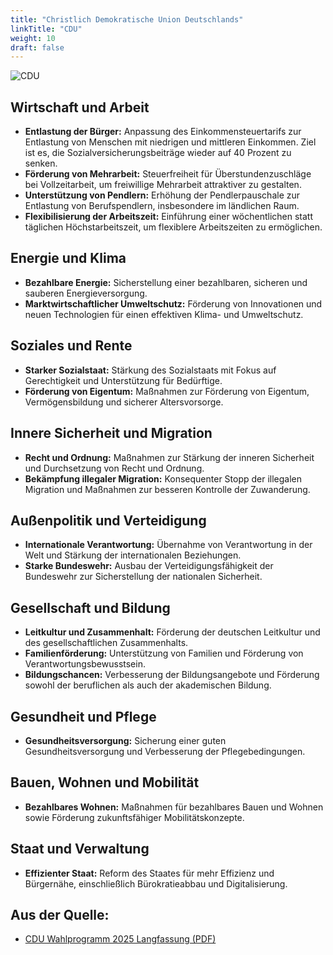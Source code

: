 ```yaml
---
title: "Christlich Demokratische Union Deutschlands"
linkTitle: "CDU"
weight: 10
draft: false
---
```

<style>
    .figure-image {
        width: 50% !important
    }
</style>

![CDU](images/header/cdu_csu.png)

## Wirtschaft und Arbeit

- **Entlastung der Bürger:** Anpassung des Einkommensteuertarifs zur Entlastung von Menschen mit niedrigen und mittleren Einkommen. Ziel ist es, die Sozialversicherungsbeiträge wieder auf 40 Prozent zu senken.
- **Förderung von Mehrarbeit:** Steuerfreiheit für Überstundenzuschläge bei Vollzeitarbeit, um freiwillige Mehrarbeit attraktiver zu gestalten.
- **Unterstützung von Pendlern:** Erhöhung der Pendlerpauschale zur Entlastung von Berufspendlern, insbesondere im ländlichen Raum.
- **Flexibilisierung der Arbeitszeit:** Einführung einer wöchentlichen statt täglichen Höchstarbeitszeit, um flexiblere Arbeitszeiten zu ermöglichen.

## Energie und Klima

- **Bezahlbare Energie:** Sicherstellung einer bezahlbaren, sicheren und sauberen Energieversorgung.
- **Marktwirtschaftlicher Umweltschutz:** Förderung von Innovationen und neuen Technologien für einen effektiven Klima- und Umweltschutz.

## Soziales und Rente

- **Starker Sozialstaat:** Stärkung des Sozialstaats mit Fokus auf Gerechtigkeit und Unterstützung für Bedürftige.
- **Förderung von Eigentum:** Maßnahmen zur Förderung von Eigentum, Vermögensbildung und sicherer Altersvorsorge.

## Innere Sicherheit und Migration

- **Recht und Ordnung:** Maßnahmen zur Stärkung der inneren Sicherheit und Durchsetzung von Recht und Ordnung.
- **Bekämpfung illegaler Migration:** Konsequenter Stopp der illegalen Migration und Maßnahmen zur besseren Kontrolle der Zuwanderung.

## Außenpolitik und Verteidigung

- **Internationale Verantwortung:** Übernahme von Verantwortung in der Welt und Stärkung der internationalen Beziehungen.
- **Starke Bundeswehr:** Ausbau der Verteidigungsfähigkeit der Bundeswehr zur Sicherstellung der nationalen Sicherheit.

## Gesellschaft und Bildung

- **Leitkultur und Zusammenhalt:** Förderung der deutschen Leitkultur und des gesellschaftlichen Zusammenhalts.
- **Familienförderung:** Unterstützung von Familien und Förderung von Verantwortungsbewusstsein.
- **Bildungschancen:** Verbesserung der Bildungsangebote und Förderung sowohl der beruflichen als auch der akademischen Bildung.

## Gesundheit und Pflege

- **Gesundheitsversorgung:** Sicherung einer guten Gesundheitsversorgung und Verbesserung der Pflegebedingungen.

## Bauen, Wohnen und Mobilität

- **Bezahlbares Wohnen:** Maßnahmen für bezahlbares Bauen und Wohnen sowie Förderung zukunftsfähiger Mobilitätskonzepte.

## Staat und Verwaltung

- **Effizienter Staat:** Reform des Staates für mehr Effizienz und Bürgernähe, einschließlich Bürokratieabbau und Digitalisierung.

## Aus der Quelle:
- [CDU Wahlprogramm 2025 Langfassung (PDF)](https://www.politikwechsel.cdu.de/sites/www.politikwechsel.cdu.de/files/downloads/km_btw_2025_wahlprogramm_langfassung_ansicht.pdf)
